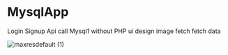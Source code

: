 # MysqlApp

Login
Signup
Api call
Mysql1 without PHP
ui design
image fetch
fetch data

![maxresdefault (1)](https://github.com/SufiyanRazaq/EcommerceMysql/assets/119070430/e20035c4-c3a2-4d35-98d0-1d8c7fe331e0)
